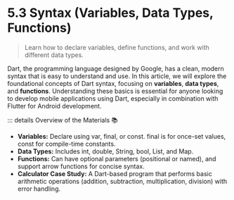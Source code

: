 # 5.3 Syntax (Variables, Data Types, Functions)

> Learn how to declare variables, define functions, and work with different data types.

Dart, the programming language designed by Google, has a clean, modern syntax that is easy to understand and use. In this article, we will explore the foundational concepts of Dart syntax, focusing on **variables**, **data types**, and **functions**. Understanding these basics is essential for anyone looking to develop mobile applications using Dart, especially in combination with Flutter for Android development.

::: details Overview of the Materials 📚

- **Variables:** Declare using var, final, or const. final is for once-set values, const for compile-time constants.
- **Data Types:** Includes int, double, String, bool, List, and Map.
- **Functions:** Can have optional parameters (positional or named), and support arrow functions for concise syntax.
- **Calculator Case Study:** A Dart-based program that performs basic arithmetic operations (addition, subtraction, multiplication, division) with error handling.